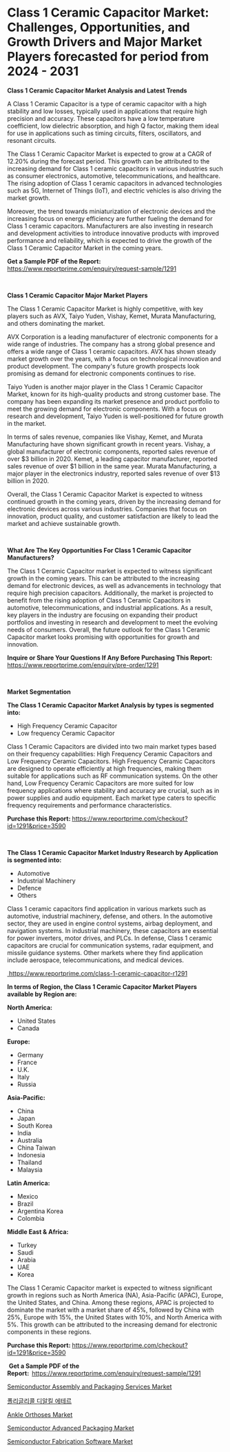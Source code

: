 <p><h1>Class 1 Ceramic Capacitor Market: Challenges, Opportunities, and Growth Drivers and Major Market Players forecasted for period from 2024 - 2031</h1></p><p><strong>Class 1 Ceramic Capacitor Market Analysis and Latest Trends</strong></p>
<p><p>A Class 1 Ceramic Capacitor is a type of ceramic capacitor with a high stability and low losses, typically used in applications that require high precision and accuracy. These capacitors have a low temperature coefficient, low dielectric absorption, and high Q factor, making them ideal for use in applications such as timing circuits, filters, oscillators, and resonant circuits.</p><p>The Class 1 Ceramic Capacitor Market is expected to grow at a CAGR of 12.20% during the forecast period. This growth can be attributed to the increasing demand for Class 1 ceramic capacitors in various industries such as consumer electronics, automotive, telecommunications, and healthcare. The rising adoption of Class 1 ceramic capacitors in advanced technologies such as 5G, Internet of Things (IoT), and electric vehicles is also driving the market growth.</p><p>Moreover, the trend towards miniaturization of electronic devices and the increasing focus on energy efficiency are further fueling the demand for Class 1 ceramic capacitors. Manufacturers are also investing in research and development activities to introduce innovative products with improved performance and reliability, which is expected to drive the growth of the Class 1 Ceramic Capacitor Market in the coming years.</p></p>
<p><strong>Get a Sample PDF of the Report:&nbsp;</strong> <a href="https://www.reportprime.com/enquiry/request-sample/1291">https://www.reportprime.com/enquiry/request-sample/1291</a></p>
<p>&nbsp;</p>
<p><strong>Class 1 Ceramic Capacitor Major Market Players</strong></p>
<p><p>The Class 1 Ceramic Capacitor Market is highly competitive, with key players such as AVX, Taiyo Yuden, Vishay, Kemet, Murata Manufacturing, and others dominating the market. </p><p>AVX Corporation is a leading manufacturer of electronic components for a wide range of industries. The company has a strong global presence and offers a wide range of Class 1 ceramic capacitors. AVX has shown steady market growth over the years, with a focus on technological innovation and product development. The company's future growth prospects look promising as demand for electronic components continues to rise.</p><p>Taiyo Yuden is another major player in the Class 1 Ceramic Capacitor Market, known for its high-quality products and strong customer base. The company has been expanding its market presence and product portfolio to meet the growing demand for electronic components. With a focus on research and development, Taiyo Yuden is well-positioned for future growth in the market.</p><p>In terms of sales revenue, companies like Vishay, Kemet, and Murata Manufacturing have shown significant growth in recent years. Vishay, a global manufacturer of electronic components, reported sales revenue of over $3 billion in 2020. Kemet, a leading capacitor manufacturer, reported sales revenue of over $1 billion in the same year. Murata Manufacturing, a major player in the electronics industry, reported sales revenue of over $13 billion in 2020.</p><p>Overall, the Class 1 Ceramic Capacitor Market is expected to witness continued growth in the coming years, driven by the increasing demand for electronic devices across various industries. Companies that focus on innovation, product quality, and customer satisfaction are likely to lead the market and achieve sustainable growth.</p></p>
<p>&nbsp;</p>
<p><strong>What Are The Key Opportunities For Class 1 Ceramic Capacitor Manufacturers?</strong></p>
<p><p>The Class 1 Ceramic Capacitor market is expected to witness significant growth in the coming years. This can be attributed to the increasing demand for electronic devices, as well as advancements in technology that require high precision capacitors. Additionally, the market is projected to benefit from the rising adoption of Class 1 Ceramic Capacitors in automotive, telecommunications, and industrial applications. As a result, key players in the industry are focusing on expanding their product portfolios and investing in research and development to meet the evolving needs of consumers. Overall, the future outlook for the Class 1 Ceramic Capacitor market looks promising with opportunities for growth and innovation.</p></p>
<p><strong>Inquire or Share Your Questions If Any Before Purchasing This Report:</strong> <a href="https://www.reportprime.com/enquiry/pre-order/1291">https://www.reportprime.com/enquiry/pre-order/1291</a></p>
<p>&nbsp;</p>
<p><strong>Market Segmentation</strong></p>
<p><strong>The Class 1 Ceramic Capacitor Market Analysis by types is segmented into:</strong></p>
<p><ul><li>High Frequency Ceramic Capacitor</li><li>Low frequency Ceramic Capacitor</li></ul></p>
<p><p>Class 1 Ceramic Capacitors are divided into two main market types based on their frequency capabilities: High Frequency Ceramic Capacitors and Low Frequency Ceramic Capacitors. High Frequency Ceramic Capacitors are designed to operate efficiently at high frequencies, making them suitable for applications such as RF communication systems. On the other hand, Low Frequency Ceramic Capacitors are more suited for low frequency applications where stability and accuracy are crucial, such as in power supplies and audio equipment. Each market type caters to specific frequency requirements and performance characteristics.</p></p>
<p><strong>Purchase this Report:&nbsp;</strong><a href="https://www.reportprime.com/checkout?id=1291&price=3590">https://www.reportprime.com/checkout?id=1291&price=3590</a></p>
<p>&nbsp;</p>
<p><strong>The Class 1 Ceramic Capacitor Market Industry Research by Application is segmented into:</strong></p>
<p><ul><li>Automotive</li><li>Industrial Machinery</li><li>Defence</li><li>Others</li></ul></p>
<p><p>Class 1 ceramic capacitors find application in various markets such as automotive, industrial machinery, defense, and others. In the automotive sector, they are used in engine control systems, airbag deployment, and navigation systems. In industrial machinery, these capacitors are essential for power inverters, motor drives, and PLCs. In defense, Class 1 ceramic capacitors are crucial for communication systems, radar equipment, and missile guidance systems. Other markets where they find application include aerospace, telecommunications, and medical devices.</p></p>
<p><a href="https://www.reportprime.com/class-1-ceramic-capacitor-r1291">&nbsp;https://www.reportprime.com/class-1-ceramic-capacitor-r1291</a></p>
<p><strong>In terms of Region, the Class 1 Ceramic Capacitor Market Players available by Region are:</strong></p>
<p>
    <p> <strong> North America: </strong>
        <ul>
            <li>United States</li>
            <li>Canada</li>
        </ul>
        </p> 
    <p> <strong> Europe: </strong>
        <ul>
            <li>Germany</li>
            <li>France</li>
            <li>U.K.</li>
            <li>Italy</li>
            <li>Russia</li>
        </ul>
        </p> 
    <p> <strong> Asia-Pacific: </strong>
        <ul>
            <li>China</li>
            <li>Japan</li>
            <li>South Korea</li>
            <li>India</li>
            <li>Australia</li>
            <li>China Taiwan</li>
            <li>Indonesia</li>
            <li>Thailand</li>
            <li>Malaysia</li>
        </ul>
        </p> 
    <p> <strong> Latin America: </strong>
        <ul>
            <li>Mexico</li>
            <li>Brazil</li>
            <li>Argentina Korea</li>
            <li>Colombia</li>
        </ul>
        </p> 
    <p> <strong> Middle East & Africa: </strong>
        <ul>
            <li>Turkey</li>
            <li>Saudi</li>
            <li>Arabia</li>
            <li>UAE</li>
            <li>Korea</li>
        </ul>
    </p>
    </p>
<p><p>The Class 1 Ceramic Capacitor market is expected to witness significant growth in regions such as North America (NA), Asia-Pacific (APAC), Europe, the United States, and China. Among these regions, APAC is projected to dominate the market with a market share of 45%, followed by China with 25%, Europe with 15%, the United States with 10%, and North America with 5%. This growth can be attributed to the increasing demand for electronic components in these regions.</p></p>
<p><strong>Purchase this Report: </strong><a href="https://www.reportprime.com/checkout?id=1291&price=3590">https://www.reportprime.com/checkout?id=1291&price=3590</a></p>
<p>&nbsp;<strong>Get a Sample PDF of the Report:&nbsp;&nbsp;</strong><a href="https://www.reportprime.com/enquiry/request-sample/1291">https://www.reportprime.com/enquiry/request-sample/1291</a></p>
<p><strong></strong></p>
<p><p><a href="https://github.com/dx0328/Market-Research-Report-List-4/blob/main/semiconductor-assembly-and-packaging-services-market.md">Semiconductor Assembly and Packaging Services Market</a></p><p><a href="https://github.com/tukangkrupk/Market-Research-Report-List-2/blob/main/8795297102145.md">폴리글리콜 디알킬 에테르</a></p><p><a href="https://medium.com/@caleighconn1938/global-ankle-orthoses-market-size-is-expected-to-experience-a-cagr-of-8-5-c85dd479d4a6">Ankle Orthoses Market</a></p><p><a href="https://github.com/juancolorado15/Market-Research-Report-List-4/blob/main/semiconductor-advanced-packaging-market.md">Semiconductor Advanced Packaging Market</a></p><p><a href="https://github.com/Glendatilghmankmgz0rbhwpy/Market-Research-Report-List-4/blob/main/semiconductor-fabrication-software-market.md">Semiconductor Fabrication Software Market</a></p></p>
